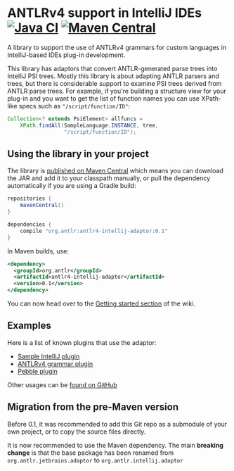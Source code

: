 # ANTLRv4 support in IntelliJ IDEs [![Java CI](https://github.com/antlr/antlr4-intellij-adaptor/actions/workflows/gradle.yml/badge.svg)](https://github.com/antlr/antlr4-intellij-adaptor/actions/workflows/gradle.yml) [![Maven Central](https://img.shields.io/maven-central/v/org.antlr/antlr4-intellij-adaptor.svg?label=Maven%20Central)](https://search.maven.org/search?q=g:%22org.antlr%22%20AND%20a:%22antlr4-intellij-adaptor%22)

A library to support the use of ANTLRv4 grammars for custom languages in IntelliJ-based IDEs plug-in development.

This library has adaptors that convert ANTLR-generated parse trees into IntelliJ PSI trees.  Mostly this library is about adapting ANTLR parsers and trees, but there is considerable support to examine PSI trees derived from ANTLR parse trees. For example, if you're building a structure view for your plug-in and you want to get the list of function names you can use XPath-like specs such as `"/script/function/ID"`:

```java
Collection<? extends PsiElement> allfuncs =
    XPath.findAll(SampleLanguage.INSTANCE, tree,
                  "/script/function/ID");
```

## Using the library in your project

The library is [published on Maven Central](https://search.maven.org/search?q=a:antlr4-intellij-adaptor) which means you can download the JAR and add it to your classpath manually, or pull the dependency automatically if you are using a Gradle build:

```groovy
repositories {
    mavenCentral()
}

dependencies {
    compile "org.antlr:antlr4-intellij-adaptor:0.1"
}
```

In Maven builds, use:

```xml
<dependency>
  <groupId>org.antlr</groupId>
  <artifactId>antlr4-intellij-adaptor</artifactId>
  <version>0.1</version>
</dependency>
```

You can now head over to the [Getting started section](https://github.com/antlr/antlr4-intellij-adaptor/wiki/Getting-started) of the wiki.

## Examples

Here is a list of known plugins that use the adaptor:

* [Sample IntelliJ plugin](https://github.com/antlr/jetbrains-plugin-sample)
* [ANTLRv4 grammar plugin](https://github.com/antlr/intellij-plugin-v4)
* [Pebble plugin](https://github.com/bjansen/pebble-intellij)

Other usages can be [found on GitHub](https://github.com/search?p=1&q=ANTLRParserAdaptor&type=Code)

## Migration from the pre-Maven version

Before 0.1, it was recommended to add this Git repo as a submodule of your own project, or to copy the source files directly.

It is now recommended to use the Maven dependency. The main **breaking change** is that the base package has been renamed from `org.antlr.jetbrains.adaptor` to `org.antlr.intellij.adaptor`
